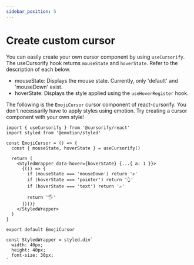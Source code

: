 ```yaml
---
sidebar_position: 5
---
```


# Create custom cursor

You can easily create your own cursor component by using `useCursorify`. The useCursorify hook returns `mouseState` and `hoverState`. Refer to the description of each below.

- mouseState: Displays the mouse state. Currently, only 'default' and 'mouseDown' exist.
- hoverState: Displays the style applied using the `useHoverRegister` hook.

The following is the `EmojiCursor` cursor component of react-cursorify. You don't necessarily have to apply styles using emotion. Try creating a cursor component with your own style!

```tsx
import { useCursorify } from '@cursorify/react'
import styled from '@emotion/styled'

const EmojiCursor = () => {
  const { mouseState, hoverState } = useCursorify()

  return (
    <StyledWrapper data-hover={hoverState} {...{ a: 1 }}>
      {(() => {
        if (mouseState === 'mouseDown') return '✊'
        if (hoverState === 'pointer') return '👆'
        if (hoverState === 'text') return '✍️'

        return '🖐️'
      })()}
    </StyledWrapper>
  )
}

export default EmojiCursor

const StyledWrapper = styled.div`
  width: 40px;
  height: 40px;
  font-size: 30px;
`
```
